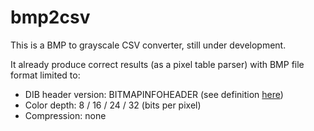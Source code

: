 # bmp2csv
This is a BMP to grayscale CSV converter, still under development.

It already produce correct results (as a pixel table parser) with BMP file format limited to:

* DIB header version: BITMAPINFOHEADER (see definition [here](https://msdn.microsoft.com/en-us/library/windows/desktop/dd183376(v=vs.85).aspx))
* Color depth: 8 / 16 / 24 / 32 (bits per pixel)
* Compression: none
